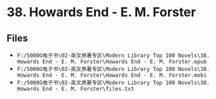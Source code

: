 # 38. Howards End - E. M. Forster

## Files

- `F:/5000G电子书\02-英文原著专区\Modern Library Top 100 Novels\38. Howards End - E. M. Forster\Howards End - E. M. Forster.epub`
- `F:/5000G电子书\02-英文原著专区\Modern Library Top 100 Novels\38. Howards End - E. M. Forster\Howards End - E. M. Forster.mobi`
- `F:/5000G电子书\02-英文原著专区\Modern Library Top 100 Novels\38. Howards End - E. M. Forster\files.txt`
